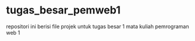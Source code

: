 # tugas_besar_pemweb1

repositori ini berisi file projek untuk tugas besar 1 mata kuliah pemrograman web 1
